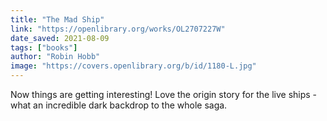 ```yaml
---
title: "The Mad Ship"
link: "https://openlibrary.org/works/OL2707227W"
date_saved: 2021-08-09
tags: ["books"]
author: "Robin Hobb"
image: "https://covers.openlibrary.org/b/id/1180-L.jpg"
---
```


Now things are getting interesting! Love the origin story for the live ships - what an incredible dark backdrop to the whole saga.
